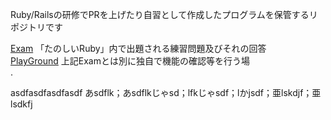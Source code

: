Ruby/Railsの研修でPRを上げたり自習として作成したプログラムを保管するリポジトリです  

[Exam](Exam) 「たのしいRuby」内で出題される練習問題及びそれの回答  
[PlayGround](PlayGround) 上記Examとは別に独自で機能の確認等を行う場  
.

asdfasdfasdfasdf
あsdflk；あsdflkじゃsd；lfkじゃsdf；lかjsdf；亜lskdjf；亜lsdkfj
